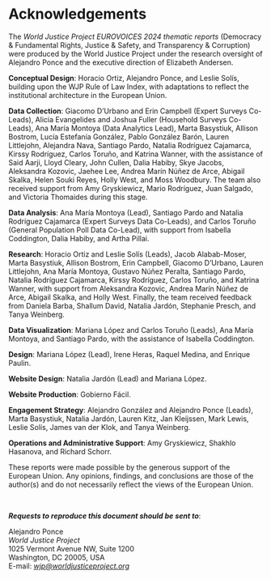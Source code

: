 # Acknowledgements

The *World Justice Project EUROVOICES 2024 thematic reports* (Democracy & Fundamental Rights, Justice & Safety, and Transparency & Corruption) were produced by the World Justice Project under the research oversight of Alejandro Ponce and the executive direction of Elizabeth Andersen.

**Conceptual Design**: Horacio Ortiz, Alejandro Ponce, and Leslie Solís, building upon the WJP Rule of Law Index, with adaptations to reflect the institutional architecture in the European Union.

**Data Collection**: Giacomo D’Urbano and Erin Campbell (Expert Surveys Co-Leads), Alicia Evangelides and Joshua Fuller (Household Surveys Co-Leads), Ana María Montoya (Data Analytics Lead), Marta Basystiuk, Allison Bostrom, Lucía Estefanía González, Pablo González Barón, Lauren Littlejohn, Alejandra Nava, Santiago Pardo, Natalia Rodríguez Cajamarca, Kirssy Rodríguez, Carlos Toruño, and Katrina Wanner, with the assistance of Said Aarji, Lloyd Cleary, John Cullen, Dalia Habiby, Skye Jacobs, Aleksandra Kozovic, Jaehee Lee, Andrea Marín Núñez de Arce, Abigail Skalka, Helen Souki Reyes, Holly West, and Moss Woodbury. The team also received support from Amy Gryskiewicz, Mario Rodríguez, Juan Salgado, and Victoria Thomaides during this stage.

**Data Analysis**: Ana María Montoya (Lead), Santiago Pardo and Natalia Rodríguez Cajamarca (Expert Surveys Data Co-Leads), and Carlos Toruño (General Population Poll Data Co-Lead), with support from Isabella Coddington, Dalia Habiby, and Artha Pillai.
 
**Research**: Horacio Ortiz and Leslie Solís (Leads), Jacob Alabab-Moser, Marta Basystiuk, Allison Bostrom, Erin Campbell, Giacomo D’Urbano, Lauren Littlejohn, Ana María Montoya, Gustavo Núñez Peralta, Santiago Pardo, Natalia Rodríguez Cajamarca, Kirssy Rodríguez, Carlos Toruño, and Katrina Wanner, with support from Aleksandra Kozovic, Andrea Marín Núñez de Arce, Abigail Skalka, and Holly West. Finally, the team received feedback from Daniela Barba, Shallum David, Natalia Jardón, Stephanie Presch, and Tanya Weinberg.

**Data Visualization**: Mariana López and Carlos Toruño (Leads), Ana María Montoya, and Santiago Pardo, with the assistance of Isabella Coddington.

**Design**: Mariana López (Lead), Irene Heras, Raquel Medina, and Enrique Paulin.

**Website Design**: Natalia Jardón (Lead) and Mariana López.

**Website Production**: Gobierno Fácil.

**Engagement Strategy**: Alejandro González and Alejandro Ponce (Leads), Marta Basystiuk, Natalia Jardón, Lauren Kitz, Jan Kleijssen, Mark Lewis, Leslie Solís, James van der Klok, and Tanya Weinberg.

**Operations and Administrative Support**: Amy Gryskiewicz, Shakhlo Hasanova, and Richard Schorr.

These reports were made possible by the generous support of the European Union. Any opinions, findings, and conclusions are those of the author(s) and do not necessarily reflect the views of the European Union.

<br>

**_Requests to reproduce this document should be sent to_**:

Alejandro Ponce<br>
*World Justice Project*<br>
1025 Vermont Avenue NW, Suite 1200<br>
Washington, DC 20005, USA<br>
E-mail: *wjp@worldjusticeproject.org*
